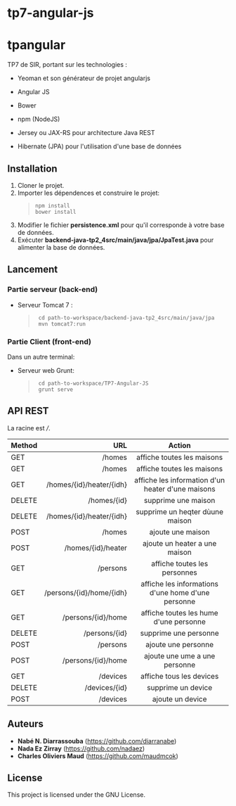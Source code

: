# tp7-angular-js

# tpangular
TP7 de SIR, portant sur les technologies :<br />

- Yeoman et son générateur de projet angularjs
- Angular JS
- Bower
- npm (NodeJS)

- Jersey ou JAX-RS pour architecture Java REST
- Hibernate (JPA) pour l'utilisation d'une base de données

## Installation

1) Cloner le projet.
2) Importer les dépendences et construire le projet:  <br />
   > ``` npm install ``` <br />
   > ``` bower install ```  <br />
3) Modifier le fichier **persistence.xml** pour qu'il corresponde à votre base de données.
4) Exécuter **backend-java-tp2_4src/main/java/jpa/JpaTest.java** pour alimenter la base de données.


## Lancement

### Partie serveur (back-end)
- Serveur Tomcat 7 :
  > ``` cd path-to-workspace/backend-java-tp2_4src/main/java/jpa``` <br />
  > ``` mvn tomcat7:run```

### Partie Client (front-end)
Dans un autre terminal:
- Serveur web Grunt: 
   > ``` cd path-to-workspace/TP7-Angular-JS``` <br />
   > ``` grunt serve```


## API REST

La racine est */*.

| Method     | URL | Action   |
| :------- | ----: | :---: |
| GET    | /homes  |  affiche toutes les maisons   |
| GET    | /homes  |  affiche toutes les maisons   |
| GET    | /homes/{id}/heater/{idh}  |  affiche les information d'un heater d'une maisons   |
| DELETE    | /homes/{id}  |  supprime une maison   |
| DELETE    | /homes/{id}/heater/{idh}  |  supprime un heqter dùune maison   |
| POST    | /homes  |  ajoute une maison   |
| POST    | /homes/{id}/heater  |  ajoute un heater a une maison   |
| GET    | /persons  |  affiche toutes les personnes  |
| GET    | /persons/{id}/home/{idh}  |  affiche les informations d'une home d'une personne |
| GET    | /persons/{id}/home  |  affiche toutes les hume d'une personne   |
| DELETE    | /persons/{id}  |  supprime une personne   |
| POST    | /persons  |  ajoute une personne   |
| POST    | /persons/{id}/home  |  ajoute une ume a une  personne   |
| GET    | /devices  |  affiche tous les devices   |
| DELETE    | /devices/{id}  |  supprime un device   |
| POST    | /devices  |  ajoute un device   |


## Auteurs

* **Nabé N. Diarrassouba** (https://github.com/diarranabe)
* **Nada Ez Zirray** (https://github.com/nadaez)
* **Charles Oliviers Maud** (https://github.com/maudmcok)

## License

This project is licensed under the GNU License.
